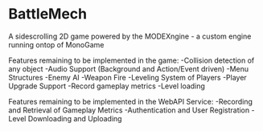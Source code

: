 # BattleMech
A sidescrolling 2D game powered by the MODEXngine - a custom engine running ontop of MonoGame

Features remaining to be implemented in the game:
-Collision detection of any object
-Audio Support (Background and Action/Event driven)
-Menu Structures
-Enemy AI
-Weapon Fire
-Leveling System of Players
-Player Upgrade Support
-Record gameplay metrics
-Level loading

Features remaining to be implemented in the WebAPI Service:
-Recording and Retrieval of Gameplay Metrics
-Authentication and User Registration
-Level Downloading and Uploading
